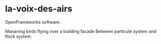 # la-voix-des-airs



OpenFrameworks software . 

Mananing birds flying over a building facade
Between particule system and flock system.


